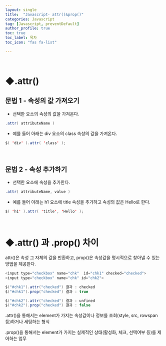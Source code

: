 ```yaml
---
layout: single
title:  "Javascript- attr()&prop()"
categories: Javascript
tag: [Javascript, preventDefault]
author_profile: true
toc: true
toc_label: 목차
toc_icon: "fas fa-list"

---
```


<br>











# ◆.attr()



## 문법 1 - 속성의 값 가져오기

- 선택한 요소의 속성의 값을 가져온다.

```java
.attr( attributeName )
```

-  예를 들어 아래는 div 요소의 class 속성의 값을 가져온다.

```java
$( 'div' ).attr( 'class' );
```

<br>





## 문법 2 - 속성 추가하기

- 선택한 요소에 속성을 추가한다.

```java
.attr( attributeName, value )
```

-  예를 들어 아래는 h1 요소에 title 속성을 추가하고 속성의 값은 Hello로 한다.

```java
$( 'h1' ).attr( 'title', 'Hello' );
```

<br>







# ◆.attr() 과  .prop() 차이

attr()은 속성 그 자체의 값을 반환하고, prop()은 속성값을 명시적으로 찾아낼 수 있는 방법을 제공한다.

```java
<input type="checkbox" name="chk"  id="chk1" checked="checked">
<input type="checkbox" name="chk" id="chk2">
```

```java
$("#chk1").attr("checked") 결과 : checked
$("#chk1").prop("checked") 결과 : true

$("#chk2").attr("checked") 결과 : unfined
$("#chk2").prop("checked") 결과 : false
```

.attr()을 통해서는 element가 가지는 속성값이나 정보를 조회(style, src, rowspan 등)하거나 세팅하는 형식

.prop()을 통해서는 element가 가지는 실제적인 상태(활성화, 체크, 선택여부 등)를 제어하는 업무
